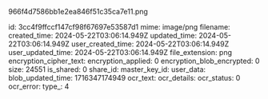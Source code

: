 966f4d7586bb1e2ea846f51c35ca7e11.png

id: 3cc4f9ffccf147cf98f67697e53587d1
mime: image/png
filename: 
created_time: 2024-05-22T03:06:14.949Z
updated_time: 2024-05-22T03:06:14.949Z
user_created_time: 2024-05-22T03:06:14.949Z
user_updated_time: 2024-05-22T03:06:14.949Z
file_extension: png
encryption_cipher_text: 
encryption_applied: 0
encryption_blob_encrypted: 0
size: 24551
is_shared: 0
share_id: 
master_key_id: 
user_data: 
blob_updated_time: 1716347174949
ocr_text: 
ocr_details: 
ocr_status: 0
ocr_error: 
type_: 4
